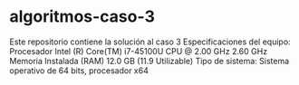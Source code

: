 # algoritmos-caso-3
Este repositorio contiene la solución al caso 3
Especificaciones del equipo:
Procesador Intel (R) Core(TM) i7-45100U CPU @ 2.00 GHz 2.60 GHz
Memoria Instalada (RAM) 12.0 GB (11.9 Utilizable)
Tipo de sistema: Sistema operativo de 64 bits, procesador x64

